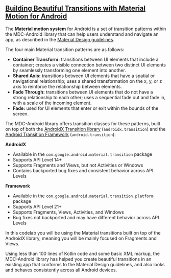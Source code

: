 ## [Building Beautiful Transitions with Material Motion for Android](https://developer.android.com/codelabs/material-motion-android)

The **Material motion system** for Android is a set of transition patterns within the MDC-Android library that can help users understand and navigate an app, as described in the [Material Design guidelines](https://material.io/design/motion/the-motion-system.html).

The four main Material transition patterns are as follows:

- **Container Transform:** transitions between UI elements that include a container; creates a visible connection between two distinct UI elements by seamlessly transforming one element into another.
- **Shared Axis:** transitions between UI elements that have a spatial or navigational relationship; uses a shared transformation on the x, y, or z axis to reinforce the relationship between elements.
- **Fade Through:** transitions between UI elements that do not have a strong relationship to each other; uses a sequential fade out and fade in, with a scale of the incoming element.
- **Fade:** used for UI elements that enter or exit within the bounds of the screen.

The MDC-Android library offers transition classes for these patterns, built on top of both the [AndroidX Transition library](https://developer.android.com/reference/androidx/transition/package-summary) (`androidx.transition`) and the [Android Transition Framework](https://developer.android.com/training/transitions) (`android.transition`):

**AndroidX**

- Available in the `com.google.android.material.transition` package
- Supports API Level 14+
- Supports Fragments and Views, but not Activities or Windows
- Contains backported bug fixes and consistent behavior across API Levels

**Framework**

- Available in the `com.google.android.material.transition.platform` package
- Supports API Level 21+
- Supports Fragments, Views, Activities, and Windows
- Bug fixes not backported and may have different behavior across API Levels

In this codelab you will be using the Material transitions built on top of the AndroidX library, meaning you will be mainly focused on Fragments and Views.

Using less than 100 lines of Kotlin code and some basic XML markup, the MDC-Android library has helped you create beautiful transitions in an existing app that conforms to the Material Design guidelines, and also looks and behaves consistently across all Android devices.